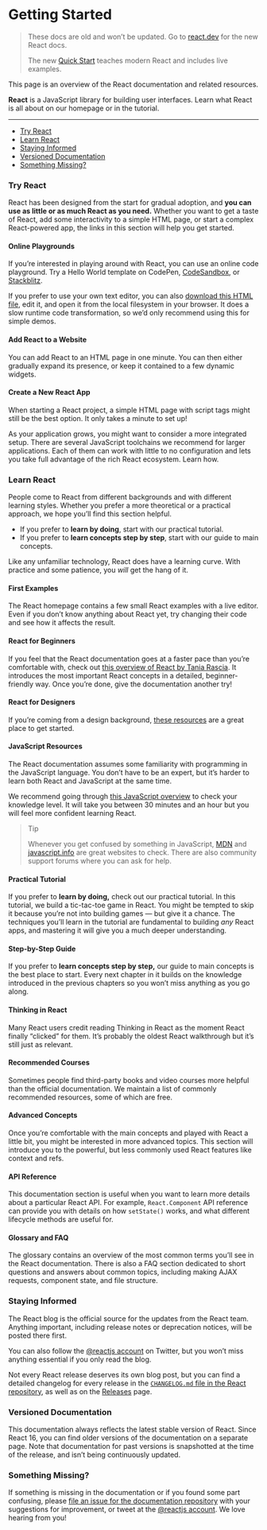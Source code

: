 # Getting Started

> These docs are old and won’t be updated. Go to [react.dev](https://react.dev/) for the new React docs.
>
> The new [Quick Start](https://react.dev/learn) teaches modern React and includes live examples.

This page is an overview of the React documentation and related resources.

**React** is a JavaScript library for building user interfaces. Learn what React is all about on our homepage or in the tutorial.

***

* [Try React](broken-reference)
* [Learn React](broken-reference)
* [Staying Informed](broken-reference)
* [Versioned Documentation](broken-reference)
* [Something Missing?](broken-reference)

### Try React

React has been designed from the start for gradual adoption, and **you can use as little or as much React as you need.** Whether you want to get a taste of React, add some interactivity to a simple HTML page, or start a complex React-powered app, the links in this section will help you get started.

#### Online Playgrounds

If you’re interested in playing around with React, you can use an online code playground. Try a Hello World template on CodePen, [CodeSandbox](https://codesandbox.io/s/new), or [Stackblitz](https://stackblitz.com/fork/react).

If you prefer to use your own text editor, you can also [download this HTML file](https://raw.githubusercontent.com/reactjs/reactjs.org/main/static/html/single-file-example.html), edit it, and open it from the local filesystem in your browser. It does a slow runtime code transformation, so we’d only recommend using this for simple demos.

#### Add React to a Website

You can add React to an HTML page in one minute. You can then either gradually expand its presence, or keep it contained to a few dynamic widgets.

#### Create a New React App

When starting a React project, a simple HTML page with script tags might still be the best option. It only takes a minute to set up!

As your application grows, you might want to consider a more integrated setup. There are several JavaScript toolchains we recommend for larger applications. Each of them can work with little to no configuration and lets you take full advantage of the rich React ecosystem. Learn how.

### Learn React

People come to React from different backgrounds and with different learning styles. Whether you prefer a more theoretical or a practical approach, we hope you’ll find this section helpful.

* If you prefer to **learn by doing**, start with our practical tutorial.
* If you prefer to **learn concepts step by step**, start with our guide to main concepts.

Like any unfamiliar technology, React does have a learning curve. With practice and some patience, you _will_ get the hang of it.

#### First Examples

The React homepage contains a few small React examples with a live editor. Even if you don’t know anything about React yet, try changing their code and see how it affects the result.

#### React for Beginners

If you feel that the React documentation goes at a faster pace than you’re comfortable with, check out [this overview of React by Tania Rascia](https://www.taniarascia.com/getting-started-with-react/). It introduces the most important React concepts in a detailed, beginner-friendly way. Once you’re done, give the documentation another try!

#### React for Designers

If you’re coming from a design background, [these resources](https://reactfordesigners.com/) are a great place to get started.

#### JavaScript Resources

The React documentation assumes some familiarity with programming in the JavaScript language. You don’t have to be an expert, but it’s harder to learn both React and JavaScript at the same time.

We recommend going through [this JavaScript overview](https://developer.mozilla.org/en-US/docs/Web/JavaScript/A\_re-introduction\_to\_JavaScript) to check your knowledge level. It will take you between 30 minutes and an hour but you will feel more confident learning React.

> Tip
>
> Whenever you get confused by something in JavaScript, [MDN](https://developer.mozilla.org/en-US/docs/Web/JavaScript) and [javascript.info](https://javascript.info/) are great websites to check. There are also community support forums where you can ask for help.

#### Practical Tutorial

If you prefer to **learn by doing,** check out our practical tutorial. In this tutorial, we build a tic-tac-toe game in React. You might be tempted to skip it because you’re not into building games — but give it a chance. The techniques you’ll learn in the tutorial are fundamental to building _any_ React apps, and mastering it will give you a much deeper understanding.

#### Step-by-Step Guide

If you prefer to **learn concepts step by step,** our guide to main concepts is the best place to start. Every next chapter in it builds on the knowledge introduced in the previous chapters so you won’t miss anything as you go along.

#### Thinking in React

Many React users credit reading Thinking in React as the moment React finally “clicked” for them. It’s probably the oldest React walkthrough but it’s still just as relevant.

#### Recommended Courses

Sometimes people find third-party books and video courses more helpful than the official documentation. We maintain a list of commonly recommended resources, some of which are free.

#### Advanced Concepts

Once you’re comfortable with the main concepts and played with React a little bit, you might be interested in more advanced topics. This section will introduce you to the powerful, but less commonly used React features like context and refs.

#### API Reference

This documentation section is useful when you want to learn more details about a particular React API. For example, `React.Component` API reference can provide you with details on how `setState()` works, and what different lifecycle methods are useful for.

#### Glossary and FAQ

The glossary contains an overview of the most common terms you’ll see in the React documentation. There is also a FAQ section dedicated to short questions and answers about common topics, including making AJAX requests, component state, and file structure.

### Staying Informed

The React blog is the official source for the updates from the React team. Anything important, including release notes or deprecation notices, will be posted there first.

You can also follow the [@reactjs account](https://twitter.com/reactjs) on Twitter, but you won’t miss anything essential if you only read the blog.

Not every React release deserves its own blog post, but you can find a detailed changelog for every release in the [`CHANGELOG.md` file in the React repository](https://github.com/facebook/react/blob/main/CHANGELOG.md), as well as on the [Releases](https://github.com/facebook/react/releases) page.

### Versioned Documentation

This documentation always reflects the latest stable version of React. Since React 16, you can find older versions of the documentation on a separate page. Note that documentation for past versions is snapshotted at the time of the release, and isn’t being continuously updated.

### Something Missing?

If something is missing in the documentation or if you found some part confusing, please [file an issue for the documentation repository](https://github.com/reactjs/reactjs.org/issues/new) with your suggestions for improvement, or tweet at the [@reactjs account](https://twitter.com/reactjs). We love hearing from you!
